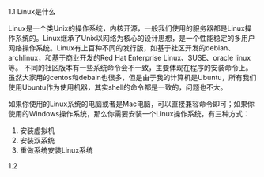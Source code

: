 1.1 Linux是什么

Linux是一个类Unix的操作系统，内核开源，一般我们使用的服务器都是Linux操作系统的。Linux继承了Unix以网络为核心的设计思想，是一个性能稳定的多用户网络操作系统。Linux有上百种不同的发行版，如基于社区开发的debian、archlinux，和基于商业开发的Red Hat Enterprise Linux、SUSE、oracle linux等。
不同的社区版本有一些系统命令会不一致，主要体现在程序的安装命令上。虽然大家用的centos和debain也很多，但是由于我的计算机是Ubuntu，所有我们使用Ubuntu作为使用机器，其实shell的命令都是一致的，问题也不大。

如果你使用的Linux系统的电脑或者是Mac电脑，可以直接兼容命令即可；如果你使用的Windows操作系统，那么你需要安装一个Linux操作系统，有三种方式：
1. 安装虚拟机
2. 安装双系统
3. 重做系统安装Linux系统

1.2 
